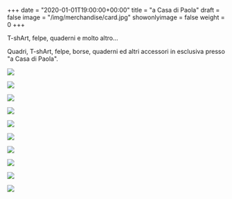 +++
date = "2020-01-01T19:00:00+00:00"
title = "a Casa di Paola"
draft = false
image = "/img/merchandise/card.jpg"
showonlyimage = false
weight = 0
+++

T-shArt, felpe, quaderni e molto altro...

<!--more-->
Quadri, T-shArt, felpe, borse, quaderni ed altri accessori in esclusiva presso "a Casa di Paola".

![](/img/merchandise/card.jpg)

![](/img/merchandise/m2.jpg)

![](/img/merchandise/m3.jpg)

![](/img/merchandise/m4.jpg)

![](/img/merchandise/m5.jpg)

![](/img/merchandise/m6.jpg)

![](/img/merchandise/T1.jpg)

![](/img/merchandise/m1.jpg)

![](/img/merchandise/pic1.jpg)

![](/img/merchandise/pic2.jpg)

